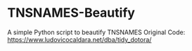 # TNSNAMES-Beautify
A simple Python script to beautify TNSNAMES
Original Code: https://www.ludovicocaldara.net/dba/tidy_dotora/